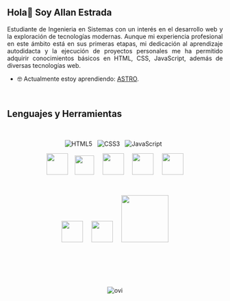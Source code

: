 ## Hola👋 Soy Allan Estrada

<p align="justify">
Estudiante de Ingenieria en Sistemas con un interés en el desarrollo web y la exploración de tecnologías modernas. Aunque mi experiencia profesional en este ámbito está en sus primeras etapas, mi dedicación al aprendizaje autodidacta y la ejecución de proyectos personales me ha permitido adquirir conocimientos básicos en HTML, CSS, JavaScript, además de diversas tecnologías web.
</p>

- 🤓 Actualmente estoy aprendiendo: [ASTRO](https://astro.build/).

&nbsp;

## Lenguajes y Herramientas

&nbsp;

<div align="center">

![HTML5](https://img.shields.io/badge/html5-%23E34F26.svg?style=for-the-badge&logo=html5&logoColor=white)&nbsp;&nbsp;&nbsp;![CSS3](https://img.shields.io/badge/css3-%231572B6.svg?style=for-the-badge&logo=css3&logoColor=white)&nbsp;&nbsp;&nbsp;![JavaScript](https://img.shields.io/badge/javascript-%23323330.svg?style=for-the-badge&logo=javascript&logoColor=%23F7DF1E)&nbsp;&nbsp;

</div>

<div align="center">
  <img src="https://angular.io/assets/images/logos/angular/shield-large.svg" height="50">
  &nbsp;&nbsp;
  <img src="https://reactnative.dev/img/header_logo.svg" height="45">
  &nbsp; &nbsp;
  <img src="https://tailwindcss.com/favicons/favicon.ico?v=3" height="50">
  &nbsp; &nbsp;
  <img src="https://nodejs.org/static/images/logo.svg" height="50">
  &nbsp; &nbsp;
  <img src="https://d1.awsstatic.com/partner-network/QuickStart/logos/mongodb-logo-300x76.c6f50ad4d03f1b466ab9aed210925ff75ea8e60e.png" height="50">
</div>

&nbsp;

<div align="center">
  <img src="https://www.adobe.com/content/dam/acom/one-console/icons_rebrand/ps_appicon.svg" width="50">
  &nbsp; &nbsp;
  <img src="https://www.adobe.com/content/dam/cc/icons/illustrator.svg" width="50">
  &nbsp; &nbsp;
  <img src="https://git-scm.com/images/logo@2x.png" width="110">
</div>

&nbsp;

#

&nbsp;

<div align="center">
<img src="https://github-readme-stats.vercel.app/api/top-langs?username=drac-09&show_icons=true&locale=en&layout=compact&theme=chartreuse-dark" alt="ovi" />
